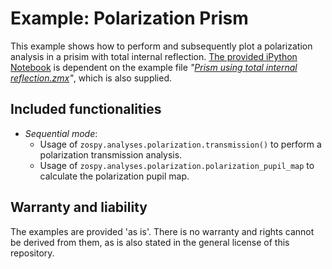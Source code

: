 # Example: Polarization Prism

This example shows how to perform and subsequently plot a polarization analysis in a prisim with total internal reflection. [The provided iPython Notebook](polarization_prism_example.ipynb) is dependent on the example file _"[Prism using total internal reflection.zmx](Prism%20using%20total%20internal%20reflection.zmx)"_, which is also supplied. 

## Included functionalities

* _Sequential mode_:
  - Usage of `zospy.analyses.polarization.transmission()` to perform a polarization transmission analysis.
  - Usage of `zospy.analyses.polarization.polarization_pupil_map` to calculate the polarization pupil map.


## Warranty and liability

The examples are provided 'as is'. There is no warranty and rights cannot be derived from them, as is also stated in the general license of this repository.

